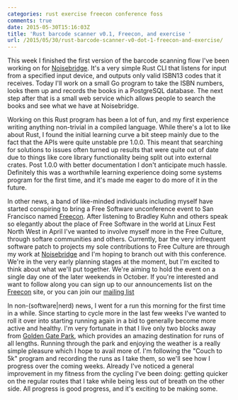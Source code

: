 ```yaml
---
categories: rust exercise freecon conference foss
comments: true
date: 2015-05-30T15:16:03Z
title: 'Rust barcode scanner v0.1, Freecon, and exercise '
url: /2015/05/30/rust-barcode-scanner-v0-dot-1-freecon-and-exercise/
---
```


This week I finished the first version of the barcode scanning flow I've been working on for [Noisebridge](https://noisebridge.net). It's a very simple Rust CLI that listens for input from a specified input device, and outputs only valid ISBN13 codes that it receives. Today I'll work on a small Go program to take the ISBN numbers, looks them up and records the books in a PostgreSQL database. The next step after that is a small web service which allows people to search the books and see what we have at Noisebridge.

Working on this Rust program has been a lot of fun, and my first experience writing anything non-trivial in a compiled language. While there's a lot to like about Rust, I found the initial learning curve a bit steep mainly due to the fact that the APIs were quite unstable pre 1.0.0. This meant that searching for solutions to issues often turned up results that were quite out of date due to things like core library functionality being split out into external crates. Post 1.0.0 with better documentation I don't anticipate much hassle. Definitely this was a worthwhile learning experience doing some systems program for the first time, and it's made me eager to do more of it in the future.

In other news, a band of like-minded individuals including myself have started conspiring to bring a Free Software unconference event to San Francisco named [Freecon](http://freecon.us). After listening to Bradley Kuhn and others speak so elegantly about the place of Free Software in the world at Linux Fest North West in April I've wanted to involve myself more in the Free Culture, through softare communities and others. Currently, bar the very infrequent software patch to projects my sole contributions to Free Culture are through my work at [Noisebridge](https://noisebridge.net) and I'm hoping to branch out with this conference. We're in the very early planning stages at the moment, but I'm excited to think about what we'll put together. We're aiming to hold the event on a single day one of the later weekends in October. If you're interested and want to follow along you can sign up to our announcements list on the [Freecon](http://freecon.us) site, or you can join our [mailing list](https://www.noisebridge.net/mailman/listinfo/freecon)

In non-(software|nerd) news, I went for a run this morning for the first time in a while. Since starting to cycle more in the last few weeks I've wanted to roll it over into starting running again in a bid to generally become more active and healthy. I'm very fortunate in that I live only two blocks away from [Golden Gate Park](https://en.wikipedia.org/wiki/Golden_Gate_Park), which provides an amazing destination for runs of all lengths. Running through the park and enjoying the weather is a really simple pleasure which I hope to avail more of. I'm following the "Couch to 5k" program and recording the runs as I take them, so we'll see how I progress over the coming weeks. Already I've noticed a general improvement in my fitness from the cycling I've been doing: getting quicker on the regular routes that I take while being less out of breath on the other side. All progress is good progress, and it's exciting to be making some.
